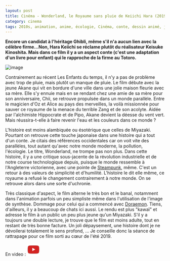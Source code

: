 ```yaml
---
layout: post
title: Cinéma - Wonderland, le Royaume sans pluie de Keiichi Hara (2019)
category: cinema
tags: 2010s, animation, anime, écologie, Cinéma, conte, dessin animé, japanimation, japon, Réflexion
---
```

**Encore un candidat à l'héritage Ghibli, même s'il n'a aucun lien avec la célèbre firme...Non, Hara Keiichi se réclame plutôt du réalisateur Keisuke Kinoshita. Mais dans ce film il y a un aspect conte (c'est une adaptation d'un livre pour enfant) qui le rapproche de la firme au Totoro.**

![image](https://filedn.eu/llqi9IBxlYouGRXYG2xlROb/img/2020/wonderlandcover.jpg)

Contrairement au récent Les Enfants du temps, il n'y a pas de problème avec trop de pluie, mais plutôt un manque de pluie. Le film débute avec la jeune Akane qui vit en bordure d'une ville dans une jolie maison fleurie avec sa mère. Elle s'y ennuie mais en se rendant chez une amie de sa mère pour son anniversaire, Chii, se retrouve propulsée dans un monde parallèle. Entre le magicien d'Oz et Alice au pays des merveilles, la voilà missionnée pour sauver ce royaume de la menace du terrible Zang et de son acolyte. Aidée par l'alchimiste Hippocrate et de Pipo, Akane devient la déesse du vent vert. Mais réussira-t-elle à faire revenir l'eau et les couleurs dans ce monde ?

L'histoire est moins alambiquée ou ésotérique que celles de Miyazaki. Pourtant on retrouve cette touche japonaise dans une histoire qui a tout d'un conte. Je citais des références occidentales car on voit vite des parallèles, tout autant qu'avec notre monde moderne, la pollution, l'écologie. Le titre, Wonderland, ne trompe pas non plus. Dans cette histoire, il y a une critique sous-jacente de la révolution industrielle et de notre course technologique depuis, puisque le monde ressemble à l'Angleterre victorienne, avec une pointe de <a href="https://fr.wikipedia.org/wiki/Steampunk">Steampunk</a>, même. C'est un retour à des valeurs de simplicité et d'humilité.  L'histoire le dit elle même, ce royaume a refusé le changement contrairement à notre monde. On se retrouve alors dans une sorte d'uchronie.

Très classique d'aspect, le film alterne le très bon et le banal, notamment dans l'animation parfois un peu simpliste même dans l'utilisation de l'image de synthèse. Dommage pour celui qui a commencé avec <a href="https://fr.wikipedia.org/wiki/Doraemon">Doraemon</a>. Tiens, d'ailleurs, il y a beaucoup de chats ici aussi. Le rendu est plus "kawaï" et adresse le film à un public un peu plus jeune qu'un Miyazaki. S'il y a toujours une double lecture, je trouve que le film est moins adulte, tout en restant de très bonne facture. Un joli dépaysement, une histoire dont je ne dévoilerai totalement le sens profond, ... Je conseille donc la séance de rattrapage pour ce film sorti au cœur de l'été 2019. 

En video : [![video](/images/youtube.png)](https://www.youtube.com/watch?v=tMqrXqwdVf8)


